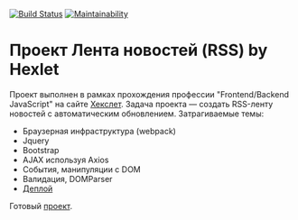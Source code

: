 [![Build Status](https://travis-ci.org/1ocke/frontend-project-lvl3.svg?branch=master)](https://travis-ci.org/1ocke/frontend-project-lvl3)
[![Maintainability](https://api.codeclimate.com/v1/badges/039674b47aa0d90df40f/maintainability)](https://codeclimate.com/github/1ocke/frontend-project-lvl3/maintainability)

# Проект Лента новостей (RSS) by Hexlet

Проект выполнен в рамках прохождения профессии "Frontend/Backend JavaScript" на сайте [Хекслет](https://ru.hexlet.io/). Задача проекта — создать RSS-ленту новостей с автоматическим обновлением. Затрагиваемые темы:

* Браузерная инфраструктура (webpack)
* Jquery
* Bootstrap
* AJAX используя Axios
* События, манипуляции с DOM
* Валидация, DOMParser
* [Деплой](https://surge.sh)

Готовый [проект](http://1ocke-reader.surge.sh).